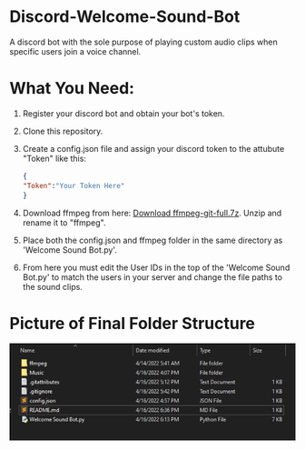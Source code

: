 # Discord-Welcome-Sound-Bot
 A discord bot with the sole purpose of playing custom audio clips when specific users join a voice channel. 

# What You Need:
1. Register your discord bot and obtain your bot's token.
2. Clone this repository.
3. Create a config.json file and assign your discord token to the attubute "Token" like this:

    ``` json
    {
    "Token":"Your Token Here"
    }
    ```
4. Download ffmpeg from here: [Download ffmpeg-git-full.7z](https://www.gyan.dev/ffmpeg/builds/). Unzip and rename it to "ffmpeg". 
5. Place both the config.json and ffmpeg folder in the same directory as 'Welcome Sound Bot.py'.
6. From here you must edit the User IDs in the top of the 'Welcome Sound Bot.py' to match the users in your server and change the file paths to the sound clips. 

# Picture of Final Folder Structure
![](Folder.png)